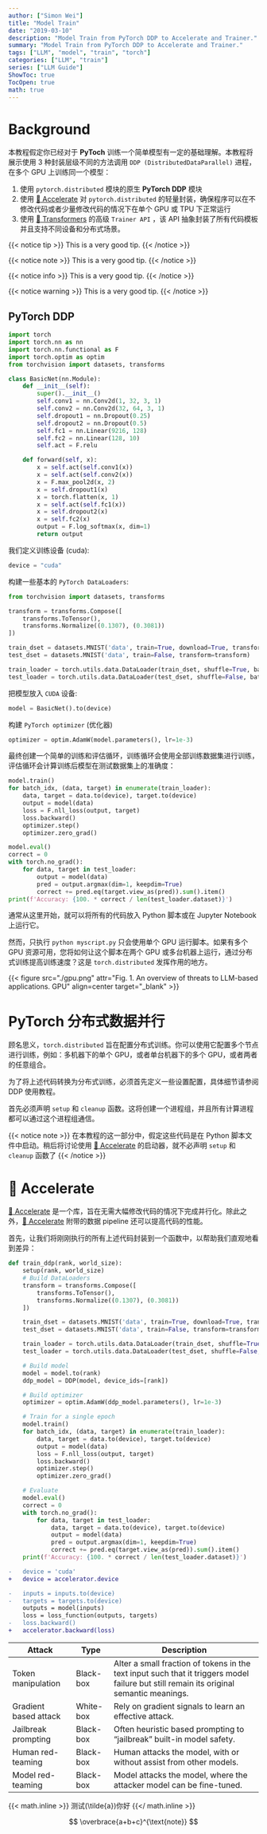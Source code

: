 ```yaml
---
author: ["Simon Wei"]
title: "Model Train"
date: "2019-03-10"
description: "Model Train from PyTorch DDP to Accelerate and Trainer."
summary: "Model Train from PyTorch DDP to Accelerate and Trainer."
tags: ["LLM", "model", "train", "torch"]
categories: ["LLM", "train"]
series: ["LLM Guide"]
ShowToc: true
TocOpen: true
math: true
---
```


# Background

本教程假定你已经对于 **PyToch** 训练一个简单模型有一定的基础理解。本教程将展示使用 3 种封装层级不同的方法调用 `DDP (DistributedDataParallel)` 进程，在多个 GPU 上训练同一个模型：

1. 使用 `pytorch.distributed` 模块的原生 **PyTorch DDP** 模块
2. 使用 [:hugs: Accelerate](https://github.com/huggingface/accelerate) 对 `pytorch.distributed` 的轻量封装，确保程序可以在不修改代码或者少量修改代码的情况下在单个 GPU 或 TPU 下正常运行
3. 使用 [:hugs: Transformers](https://github.com/huggingface/transformers) 的高级 `Trainer API` ，该 API 抽象封装了所有代码模板并且支持不同设备和分布式场景。

{{< notice tip >}}
This is a very good tip.
{{< /notice >}}

{{< notice note >}}
This is a very good tip.
{{< /notice >}}

{{< notice info >}}
This is a very good tip.
{{< /notice >}}

{{< notice warning >}}
This is a very good tip.
{{< /notice >}}

## PyTorch DDP

```py
import torch
import torch.nn as nn
import torch.nn.functional as F
import torch.optim as optim
from torchvision import datasets, transforms

class BasicNet(nn.Module):
    def __init__(self):
        super().__init__()
        self.conv1 = nn.Conv2d(1, 32, 3, 1)
        self.conv2 = nn.Conv2d(32, 64, 3, 1)
        self.dropout1 = nn.Dropout(0.25)
        self.dropout2 = nn.Dropout(0.5)
        self.fc1 = nn.Linear(9216, 128)
        self.fc2 = nn.Linear(128, 10)
        self.act = F.relu

    def forward(self, x):
        x = self.act(self.conv1(x))
        x = self.act(self.conv2(x))
        x = F.max_pool2d(x, 2)
        x = self.dropout1(x)
        x = torch.flatten(x, 1)
        x = self.act(self.fc1(x))
        x = self.dropout2(x)
        x = self.fc2(x)
        output = F.log_softmax(x, dim=1)
        return output
```

我们定义训练设备 (cuda):

```py
device = "cuda"
```

构建一些基本的 `PyTorch DataLoaders`:

```py
from torchvision import datasets, transforms

transform = transforms.Compose([
    transforms.ToTensor(),
    transforms.Normalize((0.1307), (0.3081))
])

train_dset = datasets.MNIST('data', train=True, download=True, transform=transform)
test_dset = datasets.MNIST('data', train=False, transform=transform)

train_loader = torch.utils.data.DataLoader(train_dset, shuffle=True, batch_size=64)
test_loader = torch.utils.data.DataLoader(test_dset, shuffle=False, batch_size=64)
```

把模型放入 `CUDA` 设备:

```py
model = BasicNet().to(device)
```

构建 `PyTorch optimizer` (优化器)

```py
optimizer = optim.AdamW(model.parameters(), lr=1e-3)
```

最终创建一个简单的训练和评估循环，训练循环会使用全部训练数据集进行训练，评估循环会计算训练后模型在测试数据集上的准确度：

```py
model.train()
for batch_idx, (data, target) in enumerate(train_loader):
    data, target = data.to(device), target.to(device)
    output = model(data)
    loss = F.nll_loss(output, target)
    loss.backward()
    optimizer.step()
    optimizer.zero_grad()

model.eval()
correct = 0
with torch.no_grad():
    for data, target in test_loader:
        output = model(data)
        pred = output.argmax(dim=1, keepdim=True)
        correct += pred.eq(target.view_as(pred)).sum().item()
print(f'Accuracy: {100. * correct / len(test_loader.dataset)}')
```

通常从这里开始，就可以将所有的代码放入 Python 脚本或在 Jupyter Notebook 上运行它。

然而，只执行 `python myscript.py` 只会使用单个 GPU 运行脚本。如果有多个 GPU 资源可用，您将如何让这个脚本在两个 GPU 或多台机器上运行，通过分布式训练提高训练速度？这是 `torch.distributed` 发挥作用的地方。

<!-- ![](/img/gpu.png) -->

<!-- {{< figure src="https://source.unsplash.com/Z0lL0okYjy0" attr="Photo by [Aditya Telange](https://unsplash.com/@adityatelange?utm_content=creditCopyText&utm_medium=referral&utm_source=unsplash) on [Unsplash](https://unsplash.com/photos/Z0lL0okYjy0?utm_content=creditCopyText&utm_medium=referral&utm_source=unsplash)" align=center link="https://unsplash.com/photos/Z0lL0okYjy0" target="_blank" >}} -->

{{< figure src="./gpu.png" attr="Fig. 1. An overview of threats to LLM-based applications. GPU" align=center target="_blank" >}}

# PyTorch 分布式数据并行

顾名思义，`torch.distributed` 旨在配置分布式训练。你可以使用它配置多个节点进行训练，例如：多机器下的单个 GPU，或者单台机器下的多个 GPU，或者两者的任意组合。

为了将上述代码转换为分布式训练，必须首先定义一些设置配置，具体细节请参阅 DDP 使用教程。

首先必须声明 `setup` 和 `cleanup` 函数。这将创建一个进程组，并且所有计算进程都可以通过这个进程组通信。

{{< notice note >}}
在本教程的这一部分中，假定这些代码是在 Python 脚本文件中启动。稍后将讨论使用 [:hugs: Accelerate](https://github.com/huggingface/accelerate) 的启动器，就不必声明 `setup` 和 `cleanup` 函数了
{{< /notice >}}

# :hugs: Accelerate

[:hugs: Accelerate](https://github.com/huggingface/accelerate) 是一个库，旨在无需大幅修改代码的情况下完成并行化。除此之外，[:hugs: Accelerate](https://github.com/huggingface/accelerate) 附带的数据 pipeline 还可以提高代码的性能。

首先，让我们将刚刚执行的所有上述代码封装到一个函数中，以帮助我们直观地看到差异：

```py
def train_ddp(rank, world_size):
    setup(rank, world_size)
    # Build DataLoaders
    transform = transforms.Compose([
        transforms.ToTensor(),
        transforms.Normalize((0.1307), (0.3081))
    ])

    train_dset = datasets.MNIST('data', train=True, download=True, transform=transform)
    test_dset = datasets.MNIST('data', train=False, transform=transform)

    train_loader = torch.utils.data.DataLoader(train_dset, shuffle=True, batch_size=64)
    test_loader = torch.utils.data.DataLoader(test_dset, shuffle=False, batch_size=64)

    # Build model
    model = model.to(rank)
    ddp_model = DDP(model, device_ids=[rank])

    # Build optimizer
    optimizer = optim.AdamW(ddp_model.parameters(), lr=1e-3)

    # Train for a single epoch
    model.train()
    for batch_idx, (data, target) in enumerate(train_loader):
        data, target = data.to(device), target.to(device)
        output = model(data)
        loss = F.nll_loss(output, target)
        loss.backward()
        optimizer.step()
        optimizer.zero_grad()

    # Evaluate
    model.eval()
    correct = 0
    with torch.no_grad():
        for data, target in test_loader:
            data, target = data.to(device), target.to(device)
            output = model(data)
            pred = output.argmax(dim=1, keepdim=True)
            correct += pred.eq(target.view_as(pred)).sum().item()
    print(f'Accuracy: {100. * correct / len(test_loader.dataset)}')
```

```diff
-   device = 'cuda'
+   device = accelerator.device
```

```diff
-   inputs = inputs.to(device)
-   targets = targets.to(device)
    outputs = model(inputs)
    loss = loss_function(outputs, targets)
-   loss.backward()
+   accelerator.backward(loss)
```

| Attack                | Type      | Description                                                                                                                             |
| --------------------- | --------- | --------------------------------------------------------------------------------------------------------------------------------------- |
| Token manipulation    | Black-box | Alter a small fraction of tokens in the text input such that it triggers model failure but still remain its original semantic meanings. |
| Gradient based attack | White-box | Rely on gradient signals to learn an effective attack.                                                                                  |
| Jailbreak prompting   | Black-box | Often heuristic based prompting to “jailbreak” built-in model safety.                                                                   |
| Human red-teaming     | Black-box | Human attacks the model, with or without assist from other models.                                                                      |
| Model red-teaming     | Black-box | Model attacks the model, where the attacker model can be fine-tuned.                                                                    |

{{< math.inline >}}
测试\(\tilde{a}\)你好
{{</ math.inline >}}

$$
\overbrace{a+b+c}^{\text{note}}
$$
